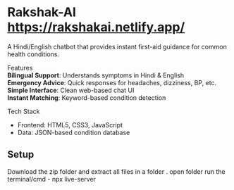 # Rakshak-AI     https://rakshakai.netlify.app/
A Hindi/English chatbot that provides instant first-aid guidance for common health conditions.


Features  
  **Bilingual Support**: Understands symptoms in Hindi & English  
  **Emergency Advice**: Quick responses for headaches, dizziness, BP, etc.  
  **Simple Interface**: Clean web-based chat UI  
  **Instant Matching**: Keyword-based condition detection  

Tech Stack  
- Frontend: HTML5, CSS3, JavaScript  
- Data: JSON-based condition database  

## Setup  
Download the zip folder and extract all files in a folder .
       open folder run the terminal/cmd - npx live-server
